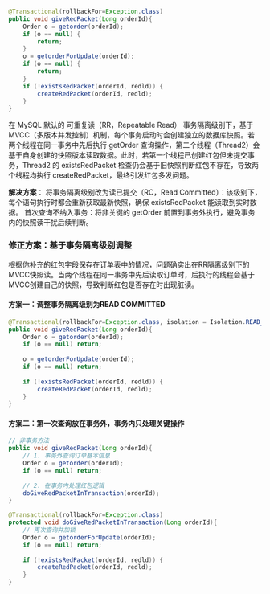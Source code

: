 ``` java
@Transactional(rollbackFor=Exception.class)
public void giveRedPacket(Long orderId){
    Order o = getorder(orderId);
    if (o == null) {
        return;
    }
    o = getorderForUpdate(orderId);
    if (o == null) {
        return;
    }
    if (!existsRedPacket(orderId, redld)) {
        createRedPacket(orderId, redld);
    }
}
```


在 MySQL 默认的 可重复读（RR，Repeatable Read） 事务隔离级别下，基于 MVCC（多版本并发控制）机制，每个事务启动时会创建独立的数据库快照。若两个线程在同一事务中先后执行 getOrder 查询操作，第二个线程（Thread2）会基于自身创建的快照版本读取数据。此时，若第一个线程已创建红包但未提交事务，Thread2 的 existsRedPacket 检查仍会基于旧快照判断红包不存在，导致两个线程均执行 createRedPacket，最终引发红包多发问题。

**解决方案**：
将事务隔离级别改为读已提交（RC，Read Committed）：该级别下，每个语句执行时都会重新获取最新快照，确保 existsRedPacket 能读取到实时数据。
首次查询不纳入事务：将非关键的 getOrder 前置到事务外执行，避免事务内的快照读干扰后续判断。

### 修正方案：基于事务隔离级别调整

根据你补充的红包字段保存在订单表中的情况，问题确实出在RR隔离级别下的MVCC快照读。当两个线程在同一事务中先后读取订单时，后执行的线程会基于MVCC创建自己的快照，导致判断红包是否存在时出现脏读。

#### 方案一：调整事务隔离级别为READ COMMITTED

```java
@Transactional(rollbackFor=Exception.class, isolation = Isolation.READ_COMMITTED)
public void giveRedPacket(Long orderId){
    Order o = getorder(orderId);
    if (o == null) return;
    
    o = getorderForUpdate(orderId);
    if (o == null) return;
    
    if (!existsRedPacket(orderId, redld)) {
        createRedPacket(orderId, redld);
    }
}
```

#### 方案二：第一次查询放在事务外，事务内只处理关键操作

```java
// 非事务方法
public void giveRedPacket(Long orderId){
    // 1. 事务外查询订单基本信息
    Order o = getorder(orderId);
    if (o == null) return;
    
    // 2. 在事务内处理红包逻辑
    doGiveRedPacketInTransaction(orderId);
}

@Transactional(rollbackFor=Exception.class)
protected void doGiveRedPacketInTransaction(Long orderId){
    // 再次查询并加锁
    Order o = getorderForUpdate(orderId);
    if (o == null) return;
    
    if (!existsRedPacket(orderId, redld)) {
        createRedPacket(orderId, redld);
    }
}
```
